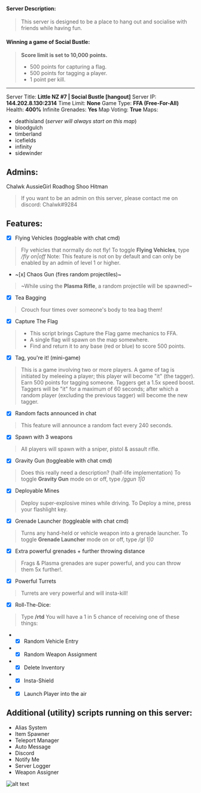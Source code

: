 #### Server Description:
> This server is designed to be a place to hang out and socialise with friends while having fun.

#### Winning a game of Social Bustle:
> **Score limit is set to 10,000 points.**
> * 500 points for capturing a flag.
> * 500 points for tagging a player.
> * 1 point per kill.
----
Server Title: **Little NZ #7 | Social Bustle [hangout]**
Server IP: **144.202.8.130:2314**
Time Limit: **None**
Game Type: **FFA (Free-For-All)**
Health: **400%**
Infinite Grenades: **Yes**
Map Voting: **True**
Maps:
* deathisland (*server will always start on this map*)
* bloodgulch
* timberland
* icefields
* infinity
* sidewinder

## Admins:
Chalwk
AussieGirl
Roadhog
Shoo
Hitman
> If you want to be an admin on this server, please contact me on discord: Chalwk#9284

## Features:
- [x] Flying Vehicles (toggleable with chat cmd)
> Fly vehicles that normally do not fly!
> To toggle **Flying Vehicles**, type */fly on|off*
> Note: This feature is not on by default and can only be enabled by an admin of level 1 or higher.

- ~[x] Chaos Gun (fires random projectiles)~
> ~While using the **Plasma Rifle**, a random projectile will be spawned!~

- [x] Tea Bagging
> Crouch four times over someone's body to tea bag them!

- [x] Capture The Flag
> * This script brings Capture the Flag game mechanics to FFA.
> * A single flag will spawn on the map somewhere.
> * Find and return it to any base (red or blue) to score 500 points.

- [x] Tag, you're it! (mini-game)
> This is a game involving two or more players.
> A game of tag is initiated by meleeing a player; this player will become "it" (the tagger).
> Earn 500 points for tagging someone.
> Taggers get a 1.5x speed boost.
> Taggers will be "it" for a maximum of 60 seconds; after which a random player (excluding the previous tagger) will become the new tagger.

- [x] Random facts announced in chat
> This feature will announce a random fact every 240 seconds.

- [x] Spawn with 3 weapons
> All players will spawn with a sniper, pistol & assault rifle.

- [x] Gravity Gun (toggleable with chat cmd)
> Does this really need a description? (half-life implementation)
> To toggle **Gravity Gun** mode on or off, type */ggun 1|0*

- [x] Deployable Mines
> Deploy super-explosive mines while driving.
> To Deploy a mine, press your flashlight key.

- [x] Grenade Launcher (toggleable with chat cmd)
> Turns any hand-held or vehicle weapon into a grenade launcher.
> To toggle **Grenade Launcher** mode on or off, type */gl 1|0*

- [x] Extra powerful grenades + further throwing distance
> Frags & Plasma grenades are super powerful, and you can throw them 5x further!.

- [x] Powerful Turrets
> Turrets are very powerful and will insta-kill!

- [x] Roll-The-Dice:
> Type **/rtd**
> You will have a 1 in 5 chance of receiving one of these things:
- - [x] Random Vehicle Entry
- - [x] Random Weapon Assignment
- - [x] Delete Inventory
- - [x] Insta-Shield
- - [x] Launch Player into the air

## Additional (utility) scripts running on this server:
* Alias System
* Item Spawner
* Teleport Manager
* Auto Message
* Discord
* Notify Me
* Server Logger
* Weapon Assigner

![alt text](https://progress-bar.dev/100/?title=Progress)